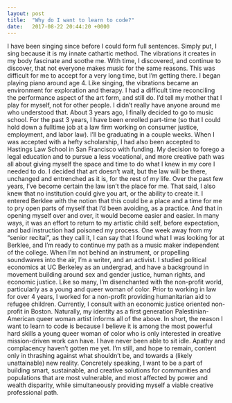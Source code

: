 ```yaml
---
layout: post
title:  "Why do I want to learn to code?"
date:   2017-08-22 20:44:20 +0000
---
```



I have been singing since before I could form full sentences. Simply put, I sing because it is my innate cathartic method. The vibrations it creates in my body fascinate and soothe me. With time, I discovered, and continue to discover, that not everyone makes music for the same reasons. This was difficult for me to accept for a very long time, but I’m getting there.
	I began playing piano around age 4. Like singing, the vibrations became an environment for exploration and therapy. I had a difficult time reconciling the performance aspect of the art form, and still do. I’d tell my mother that I play for myself, not for other people. I didn’t really have anyone around me who understood that.
	About 3 years ago, I finally decided to go to music school. For the past 3 years, I have been enrolled part-time (so that I could hold down a fulltime job at a law firm working on consumer justice, employment, and labor law). I’ll be graduating in a couple weeks. When I was accepted with a hefty scholarship, I had also been accepted to Hastings Law School in San Francisco with funding. My decision to forego a legal education and to pursue a less vocational, and more creative path was all about giving myself the space and time to do what I knew in my core I needed to do. I decided that art doesn’t wait, but the law will be there, unchanged and entrenched as it is, for the rest of my life. Over the past few years, I’ve become certain the law isn’t the place for me.
	That said, I also knew that no institution could give you art, or the ability to create it. I entered Berklee with the notion that this could be a place and a time for me to pry open parts of myself that I’d been avoiding, as a practice. And that in opening myself over and over, it would become easier and easier. In many ways, it was an effort to return to my artistic child self, before expectation, and bad instruction had poisoned my process. One week away from my “senior recital”, as they call it, I can say that I found what I was looking for at Berklee, and I’m ready to continue my path as a music maker independent of the college.
	When I’m not behind an instrument, or propelling soundwaves into the air, I’m a writer, and an activist. I studied political economics at UC Berkeley as an undergrad, and have a background in movement building around sex and gender justice, human rights, and economic justice. Like so many, I’m disenchanted with the non-profit world, particularly as a young and queer woman of color. Prior to working in law for over 4 years, I worked for a non-profit providing humanitarian aid to refugee children. Currently, I consult with an economic justice oriented non-profit in Boston.
Naturally, my identity as a first generation Palestinian-American queer woman artist informs all of the above.
	In short, the reason I want to learn to code is because I believe it is among the most powerful hard skills a young queer woman of color who is only interested in creative mission-driven work can have. I have never been able to sit idle. Apathy and complacency haven’t gotten me yet. I’m still, and hope to remain, content only in thrashing against what shouldn’t be, and towards a (likely unattainable) new reality. 
Concretely speaking, I want to be a part of building smart, sustainable, and creative solutions for communities and populations that are most vulnerable, and most affected by power and wealth disparity, while simultaneously providing myself a viable creative professional path.

